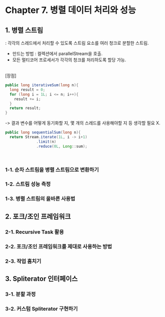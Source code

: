 # Chapter 7. 병렬 데이터 처리와 성능
## 1. 병렬 스트림
: 각각의 스레드에서 처리할 수 있도록 스트림 요소를 여러 청크로 분할한 스트림. <br>
- 만드는 방법 : 컬렉션에서 parallelStream을 호출. <br>
- 모든 멀티코어 프로세서가 각각의 청크를 처리하도록 할당 가능. <br><br>

[장점]
```java
public long iterativeSum(long n){
  long result = 0;
  for (long i = 1L; i <= n; i++){
    result += i;
  }
  return result;
}
```
-> 결과  변수를 어떻게 동기화할 지, 몇 개의 스레드를 사용해야할 지 등 생각할 필요 X. <br>

```java
public long sequentialSum(long n){
  return Stream.iterate(1L, i -> i+1)
              .limit(n)
              .reduce(0L, Long::sum);
```



<br>

### 1-1. 순차 스트림을 병렬 스트림으로 변환하기

### 1-2. 스트림 성능 측정

### 1-3. 병렬 스트림의 올바른 사용법


## 2. 포크/조인 프레임워크

### 2-1. Recursive Task 활용


### 2-2. 포크/조인 프레임워크를 제대로 사용하는 방법

### 2-3. 작업 훔치기


## 3. Spliterator 인터페이스

### 3-1. 분할 과정

### 3-2. 커스텀 Spliterator 구현하기

